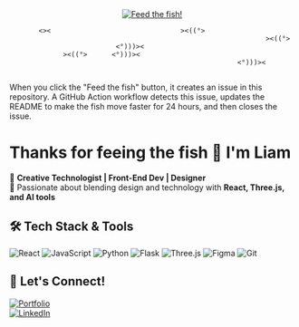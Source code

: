 

<div align="center">

<!-- This is our aquarium tank -->
<a href="https://github.com/yourusername/yourusername/issues/new?title=Feed+the+fish&body=Just+click+submit+to+feed+the+fish%21+The+fish+will+swim+faster+for+a+while.">
<img src="https://img.shields.io/badge/%F0%9F%90%9F-Feed%20the%20fish-blue" alt="Feed the fish!">
</a>

<!-- Fish will be updated via GitHub Actions -->
```
       <><                                ><((°>                      
                                                               ><((°> 
                          <°)))><                                     
             ><((°>      <°)))><                                      
                                                        <°)))><       
                                                                      
```

</div>

When you click the "Feed the fish" button, it creates an issue in this repository. A GitHub Action workflow detects this issue, updates the README to make the fish move faster for 24 hours, and then closes the issue.



# Thanks for feeing the fish 👋 I'm Liam  

🔹 **Creative Technologist | Front-End Dev | Designer**  
🔹 Passionate about blending design and technology with **React, Three.js, and AI tools**  

## 🛠️ Tech Stack & Tools
![React](https://img.shields.io/badge/-React-61DAFB?logo=react&logoColor=white&style=for-the-badge) 
![JavaScript](https://img.shields.io/badge/-JavaScript-F7DF1E?logo=javascript&logoColor=black&style=for-the-badge) 
![Python](https://img.shields.io/badge/-Python-3776AB?logo=python&logoColor=white&style=for-the-badge) 
![Flask](https://img.shields.io/badge/-Flask-000000?logo=flask&logoColor=white&style=for-the-badge) ![Three.js](https://img.shields.io/badge/-Three.js-000000?logo=three.js&logoColor=white&style=for-the-badge) ![Figma](https://img.shields.io/badge/-Figma-F24E1E?logo=figma&logoColor=white&style=for-the-badge) ![Git](https://img.shields.io/badge/-Git-F05032?logo=git&logoColor=white&style=for-the-badge)

## 🎨 Let's Connect!
[![Portfolio](https://img.shields.io/badge/-Portfolio-FF5722?style=for-the-badge)](https://liam.site/)  
[![LinkedIn](https://img.shields.io/badge/-LinkedIn-0A66C2?logo=linkedin&logoColor=white&style=for-the-badge)](https://www.linkedin.com/in/liam--brophy/)

